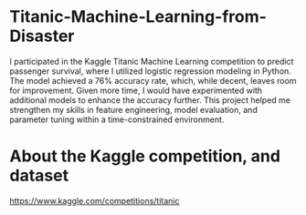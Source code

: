 # Titanic-Machine-Learning-from-Disaster

I participated in the Kaggle Titanic Machine Learning competition to predict passenger survival, where I utilized logistic regression modeling in Python. The model achieved a 76% accuracy rate, which, while decent, leaves room for improvement. Given more time, I would have experimented with additional models to enhance the accuracy further. This project helped me strengthen my skills in feature engineering, model evaluation, and parameter tuning within a time-constrained environment.


# About the Kaggle competition, and dataset
https://www.kaggle.com/competitions/titanic
